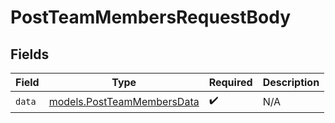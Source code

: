# PostTeamMembersRequestBody


## Fields

| Field                                                          | Type                                                           | Required                                                       | Description                                                    |
| -------------------------------------------------------------- | -------------------------------------------------------------- | -------------------------------------------------------------- | -------------------------------------------------------------- |
| `data`                                                         | [models.PostTeamMembersData](../models/postteammembersdata.md) | :heavy_check_mark:                                             | N/A                                                            |